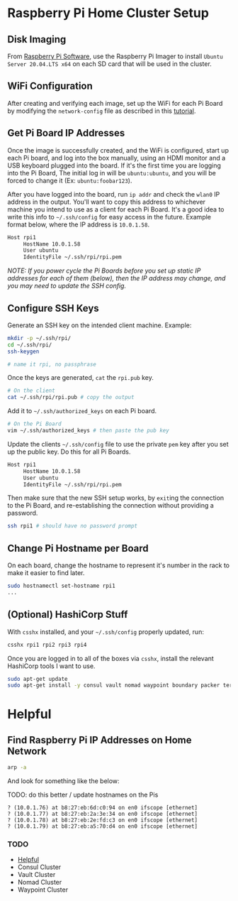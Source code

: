 # Raspberry Pi Home Cluster Setup

## Disk Imaging

From [Raspberry Pi Software](https://www.raspberrypi.org/software/), use the Raspberry Pi Imager to install `Ubuntu Server 20.04.LTS x64` on each SD card that will be used in the cluster.

## WiFi Configuration

After creating and verifying each image, set up the WiFi for each Pi Board by modifying the `network-config` file as described in this [tutorial](https://ubuntu.com/tutorials/how-to-install-ubuntu-on-your-raspberry-pi#3-wifi-or-ethernet).

## Get Pi Board IP Addresses

Once the image is successfully created, and the WiFi is configured, start up each Pi board, and log into the box manually, using an HDMI monitor and a USB keyboard plugged into the board. If it's the first time you are logging into the Pi Board, The initial log in will be `ubuntu:ubuntu`, and you will be forced to change it (Ex: `ubuntu:foobar123`).

After you have logged into the board, run `ip addr` and check the `wlan0` IP address in the output. You'll want to copy this address to whichever machine you intend to use as a client for each Pi Board. It's a good idea to write this info to `~/.ssh/config` for easy access in the future. Example format below, where the IP address is `10.0.1.58`.

```txt
Host rpi1
     HostName 10.0.1.58
     User ubuntu
     IdentityFile ~/.ssh/rpi/rpi.pem
```

_NOTE: If you power cycle the Pi Boards before you set up static IP addresses for each of them (below), then the IP address may change, and you may need to update the SSH config._

## Configure SSH Keys

Generate an SSH key on the intended client machine. Example:

```bash
mkdir -p ~/.ssh/rpi/
cd ~/.ssh/rpi/
ssh-keygen

# name it rpi, no passphrase
```

Once the keys are generated, `cat` the `rpi.pub` key.

```bash
# On the client
cat ~/.ssh/rpi/rpi.pub # copy the output
```

Add it to `~/.ssh/authorized_keys` on each Pi board.

```bash
# On the Pi Board
vim ~/.ssh/authorized_keys # then paste the pub key
```

Update the clients `~/.ssh/config` file to use the private `pem` key after you set up the public key. Do this for all Pi Boards.

```txt
Host rpi1
     HostName 10.0.1.58
     User ubuntu
     IdentityFile ~/.ssh/rpi/rpi.pem
```

Then make sure that the new SSH setup works, by `exit`ing the connection to the Pi Board, and re-establishing the connection without providing a password.

```bash
ssh rpi1 # should have no password prompt
```

## Change Pi Hostname per Board

On each board, change the hostname to represent it's number in the rack to make it easier to find later.

```bash
sudo hostnamectl set-hostname rpi1
...
```

## (Optional) HashiCorp Stuff

With `csshx` installed, and your `~/.ssh/config` properly updated, run:

```bash
csshx rpi1 rpi2 rpi3 rpi4
```

Once you are logged in to all of the boxes via `csshx`, install the relevant HashiCorp tools I want to use.

```bash
sudo apt-get update
sudo apt-get install -y consul vault nomad waypoint boundary packer terraform
```

# Helpful

## Find Raspberry Pi IP Addresses on Home Network

```bash
arp -a
```

And look for something like the below:

TODO: do this better / update hostnames on the Pis

```
? (10.0.1.76) at b8:27:eb:6d:c0:94 on en0 ifscope [ethernet]
? (10.0.1.77) at b8:27:eb:2a:3e:34 on en0 ifscope [ethernet]
? (10.0.1.78) at b8:27:eb:2e:fd:c3 on en0 ifscope [ethernet]
? (10.0.1.79) at b8:27:eb:a5:70:d4 on en0 ifscope [ethernet]
```

### TODO

- [Helpful](https://patrick.veverka.net/2020/02/26/hashicorp-home-cluster/)
- Consul Cluster
- Vault Cluster
- Nomad Cluster
- Waypoint Cluster
